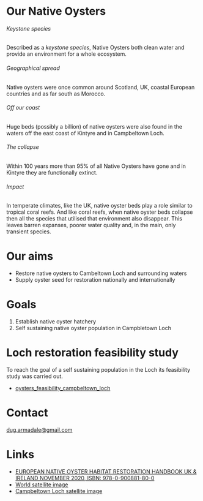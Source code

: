 # Our Native Oysters

###### Keystone species

Described as a *keystone species*, Native Oysters both clean water and provide an environment for a whole ecosystem.

###### Geographical spread

Native oysters were once common around Scotland, UK, coastal European countries and as far south as Morocco. 

###### Off our coast

Huge beds (possibly a billion) of native oysters were also found in the waters off the east coast of Kintyre and in Campbeltown Loch. 

###### The collapse 

Within 100 years more than 95% of all Native Oysters have gone and in Kintyre they are functionally extinct.

###### Impact

In temperate climates, like the UK, native oyster beds play a role similar to tropical coral reefs. And like coral reefs, when native oyster beds collapse then all the species that utilised that environment also disappear. This leaves barren expanses, poorer water quality and, in the main, only transient species. 

# Our aims

* Restore native oysters to Cambeltown Loch and surrounding waters
* Supply oyster seed for restoration nationally and internationally

# Goals
 
1. Establish native oyster hatchery
1. Self sustaining native oyster population in Campbletown Loch 
 
# Loch restoration feasibility study 
 
To reach the goal of a self sustaining population in the Loch its feasibility study was carried out.

* [oysters_feasibility_campbeltown_loch](https://docs.google.com/spreadsheets/d/1HtXxrqlUCXbcJXXijKwEA2onRmXXlhyI6pL4SoWG6yM/edit?usp=sharing)

# Contact

dug.armadale@gmail.com

# Links


* [EUROPEAN NATIVE OYSTER HABITAT RESTORATION HANDBOOK UK & IRELAND NOVEMBER 2020, ISBN: 978-0-900881-80-0](https://nativeoysternetwork.org/wp-content/uploads/sites/27/2020/11/ZSL00150%20Oyster%20Handbook_WEB.pdf)
* [World satellite image](satellite_world.html)
* [Campbeltown Loch satellite image](satellite_campbeltown_loch.html)

